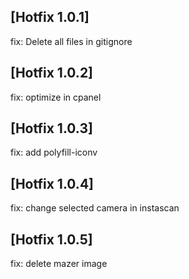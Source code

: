## [Hotfix 1.0.1]
fix: Delete all files in gitignore

## [Hotfix 1.0.2]
fix: optimize in cpanel

## [Hotfix 1.0.3]
fix: add polyfill-iconv

## [Hotfix 1.0.4]
fix: change selected camera in instascan

## [Hotfix 1.0.5]
fix: delete mazer image
